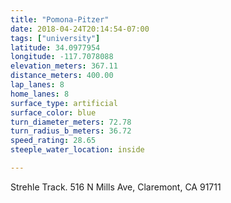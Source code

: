 ```yaml
---
title: "Pomona-Pitzer"
date: 2018-04-24T20:14:54-07:00
tags: ["university"]
latitude: 34.0977954
longitude: -117.7078088
elevation_meters: 367.11
distance_meters: 400.00
lap_lanes: 8
home_lanes: 8
surface_type: artificial
surface_color: blue
turn_diameter_meters: 72.78
turn_radius_b_meters: 36.72
speed_rating: 28.65
steeple_water_location: inside

---
```

Strehle Track. 516 N Mills Ave, Claremont, CA 91711
<!--more-->
